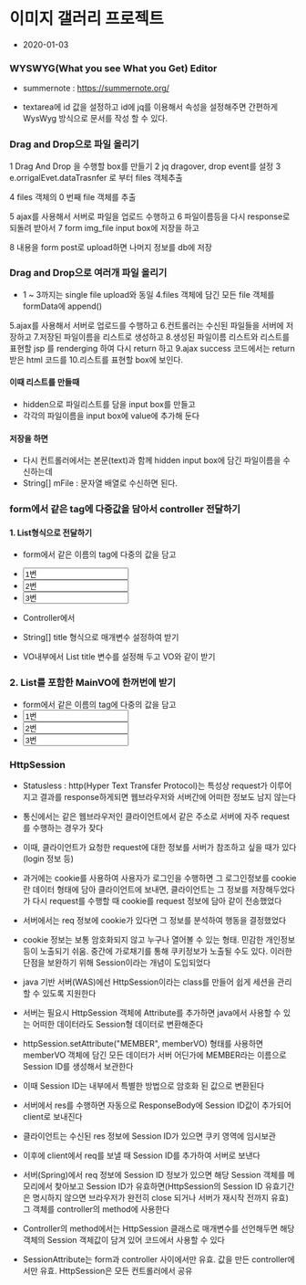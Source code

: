# 이미지 갤러리 프로젝트
* 2020-01-03

### WYSWYG(What you see What you Get) Editor
* summernote : https://summernote.org/

* textarea에 id 값을 설정하고 id에 jq를 이용해서 속성을 설정해주면 간편하게 WysWyg 방식으로 문서를 작성 할 수 있다.


### Drag and Drop으로 파일 올리기
1 Drag And Drop 을 수행할 box를 만들기
2 jq dragover, drop event를 설정
3 e.orrigalEvet.dataTrasnfer 로 부터 files 객체추출

4 files 객체의 0 번째 file 객체를 추출

5 ajax를 사용해서 서버로 파일을 업로드 수행하고
6 파일이름등을 다시 response로 되돌려 받아서
7 form img_file input box에 저장을 하고

8 내용을 form post로 upload하면 나머지 정보를 db에 저장

### Drag and Drop으로 여러개 파일 올리기
* 1 ~ 3까지는 single file upload와 동일
4.files 객체에 담긴 모든 file 객체를 formData에 append()

5.ajax를 사용해서 서버로 업로드를 수행하고
6.컨트롤러는 수신된 파일들을 서버에 저장하고
7.저장된 파일이름을 리스트로 생성하고
8.생성된 파일이름 리스트와 리스트를 표현할 jsp 를 renderging 하여 다시 return 하고
9.ajax success 코드에서는 return 받은 html 코드를
10.리스트를 표현할 box에 보인다.

#### 이때 리스트를 만들때
* hidden으로 파일리스트를 담을 input box를 만들고
* 각각의 파일이름을 input box에 value에 추가해 둔다

#### 저장을 하면
* 다시 컨트롤러에서는 본문(text)과 함께 hidden input box에 담긴 파일이름을 수신하는데
* String[] mFile : 문자열 배열로 수신하면 된다.

### form에서 같은 tag에 다중값을 담아서 controller 전달하기

#### 1. List<String>형식으로 전달하기

* form에서 같은 이름의 tag에 다중의 값을 담고
* <input name="title" value="1번">
* <input name="title" value="2번">
* <input name="title" value="3번">
	
* Controller에서
* String[] title 형식으로 매개변수 설정하여 받기

* VO내부에서 List<String> title 변수를 설정해 두고 VO와 같이 받기

### 2. List<SubVO>를 포함한 MainVO에 한꺼번에 받기

* form에서 같은 이름의 tag에 다중의 값을 담고
* <input name="main[0].title" value="1번">
* <input name="main[1].title" value="2번">
* <input name="main[2].title" value="3번">
 


### HttpSession
* Statusless : http(Hyper Text Transfer Protocol)는 특성상 request가 이루어지고 결과를 response하게되면 웹브라우저와 서버간에 어떠한 정보도 남지 않는다

* 통신에서는 같은 웹브라우저인 클라이언트에서 같은 주소로 서버에 자주 request를 수행하는 경우가 잦다
* 이때, 클라이언트가 요청한 request에 대한 정보를 서버가 참조하고 싶을 때가 있다(login 정보 등)
* 과거에는 cookie를 사용하여 사용자가 로그인을 수행하면 그 로그인정보를 cookie란 데이터 형태에 담아 클라이언트에 보내면, 클라이언트는 그 정보를 저장해두었다가 다시 request를 수행할 때 cookie를 request 정보에 담아 같이 전송했었다
* 서버에서는 req 정보에 cookie가 있다면 그 정보를 분석하여 행동을 결정했었다

* cookie 정보는 보통 암호화되지 않고 누구나 열어볼 수 있는 형태. 민감한 개인정보 등이 노출되기 쉬움. 중간에 가로채기를 통해 쿠키정보가 노출될 수도 있다. 이러한 단점을 보완하기 위해 Session이라는 개념이 도입되었다
* java 기반 서버(WAS)에선 HttpSession이라는 class를 만들어 쉽게 세션을 관리할 수 있도록 지원한다

* 서버는 필요시 HttpSession 객체에 Attribute를 추가하면 java에서 사용할 수 있는 어떠한 데이터라도 Session형 데이터로 변환해준다
* httpSession.setAttribute("MEMBER", memberVO) 형태를 사용하면 memberVO 객체에 담긴 모든 데이터가 서버 어딘가에 MEMBER라는 이름으로 Session ID를 생성해서 보관한다

* 이때 Session ID는 내부에서 특별한 방법으로 암호화 된 값으로 변환된다
* 서버에서 res를 수행하면 자동으로 ResponseBody에 Session ID값이 추가되어 client로 보내진다
* 클라이언트는 수신된 res 정보에 Session ID가 있으면 쿠키 영역에 임시보관
* 이후에 client에서 req를 보낼 때 Session ID를 추가하여 서버로 보낸다
* 서버(Spring)에서 req 정보에 Session ID 정보가 있으면 해당 Session 객체를 메모리에서 찾아보고 Session ID가 유효하면(HttpSession의 Session ID 유효기간은 명시하지 않으면 브라우저가 완전히 close 되거나 서버가 재시작 전까지 유효) 그 객체를 controller의 method에 사용한다

* Controller의 method에서는 HttpSession 클래스로 매개변수를 선언해두면 해당 객체의 Session 객체값이 담겨 있어 코드에서 사용할 수 있다

* SessionAttribute는 form과 controller 사이에서만 유효. 값을 만든 controller에서만 유효. HttpSession은 모든 컨트롤러에서 공유
